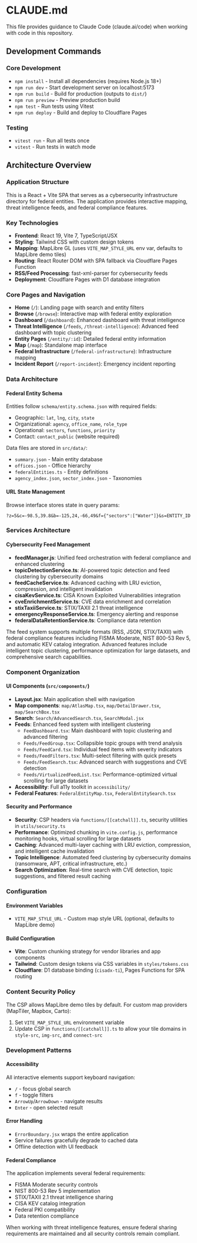 # CLAUDE.md

This file provides guidance to Claude Code (claude.ai/code) when working with code in this repository.

## Development Commands

### Core Development
- `npm install` - Install all dependencies (requires Node.js 18+)
- `npm run dev` - Start development server on localhost:5173
- `npm run build` - Build for production (outputs to `dist/`)
- `npm run preview` - Preview production build
- `npm test` - Run tests using Vitest
- `npm run deploy` - Build and deploy to Cloudflare Pages

### Testing
- `vitest run` - Run all tests once
- `vitest` - Run tests in watch mode

## Architecture Overview

### Application Structure
This is a React + Vite SPA that serves as a cybersecurity infrastructure directory for federal entities. The application provides interactive mapping, threat intelligence feeds, and federal compliance features.

### Key Technologies
- **Frontend**: React 19, Vite 7, TypeScript/JSX
- **Styling**: Tailwind CSS with custom design tokens
- **Mapping**: MapLibre GL (uses `VITE_MAP_STYLE_URL` env var, defaults to MapLibre demo tiles)
- **Routing**: React Router DOM with SPA fallback via Cloudflare Pages Function
- **RSS/Feed Processing**: fast-xml-parser for cybersecurity feeds
- **Deployment**: Cloudflare Pages with D1 database integration

### Core Pages and Navigation
- **Home** (`/`): Landing page with search and entity filters 
- **Browse** (`/browse`): Interactive map with federal entity exploration
- **Dashboard** (`/dashboard`): Enhanced dashboard with threat intelligence
- **Threat Intelligence** (`/feeds`, `/threat-intelligence`): Advanced feed dashboard with topic clustering
- **Entity Pages** (`/entity/:id`): Detailed federal entity information
- **Map** (`/map`): Standalone map interface
- **Federal Infrastructure** (`/federal-infrastructure`): Infrastructure mapping
- **Incident Report** (`/report-incident`): Emergency incident reporting

### Data Architecture

#### Federal Entity Schema
Entities follow `schema/entity.schema.json` with required fields:
- Geographic: `lat`, `lng`, `city`, `state`
- Organizational: `agency`, `office_name`, `role_type`
- Operational: `sectors`, `functions`, `priority`
- Contact: `contact_public` (website required)

Data files are stored in `src/data/`:
- `summary.json` - Main entity database
- `offices.json` - Office hierarchy
- `federalEntities.ts` - Entity definitions
- `agency_index.json`, `sector_index.json` - Taxonomies

#### URL State Management
Browse interface stores state in query params:
```
?z=5&c=-98.5,39.8&b=-125,24,-66,49&f={"sectors":["Water"]}&s=ENTITY_ID
```

### Services Architecture

#### Cybersecurity Feed Management
- **feedManager.js**: Unified feed orchestration with federal compliance and enhanced clustering
- **topicDetectionService.ts**: AI-powered topic detection and feed clustering by cybersecurity domains
- **feedCacheService.ts**: Advanced caching with LRU eviction, compression, and intelligent invalidation
- **cisaKevService.ts**: CISA Known Exploited Vulnerabilities integration
- **cveEnrichmentService.ts**: CVE data enrichment and correlation
- **stixTaxiiService.ts**: STIX/TAXII 2.1 threat intelligence
- **emergencyResponseService.ts**: Emergency alerting and response
- **federalDataRetentionService.ts**: Compliance data retention

The feed system supports multiple formats (RSS, JSON, STIX/TAXII) with federal compliance features including FISMA Moderate, NIST 800-53 Rev 5, and automatic KEV catalog integration. Advanced features include intelligent topic clustering, performance optimization for large datasets, and comprehensive search capabilities.

### Component Organization

#### UI Components (`src/components/`)
- **Layout.jsx**: Main application shell with navigation
- **Map components**: `map/AtlasMap.tsx`, `map/DetailDrawer.tsx`, `map/SearchBox.tsx`
- **Search**: `Search/AdvancedSearch.tsx`, `SearchModal.jsx`
- **Feeds**: Enhanced feed system with intelligent clustering
  - `FeedDashboard.tsx`: Main dashboard with topic clustering and advanced filtering
  - `Feeds/FeedGroup.tsx`: Collapsible topic groups with trend analysis
  - `Feeds/FeedCard.tsx`: Individual feed items with severity indicators
  - `Feeds/FeedFilters.tsx`: Multi-select filtering with quick presets
  - `Feeds/FeedSearch.tsx`: Advanced search with suggestions and CVE detection
  - `Feeds/VirtualizedFeedList.tsx`: Performance-optimized virtual scrolling for large datasets
- **Accessibility**: Full a11y toolkit in `accessibility/`
- **Federal Features**: `FederalEntityMap.tsx`, `FederalEntitySearch.tsx`

#### Security and Performance
- **Security**: CSP headers via `functions/[[catchall]].ts`, security utilities in `utils/security.ts`
- **Performance**: Optimized chunking in `vite.config.js`, performance monitoring hooks, virtual scrolling for large datasets
- **Caching**: Advanced multi-layer caching with LRU eviction, compression, and intelligent cache invalidation
- **Topic Intelligence**: Automated feed clustering by cybersecurity domains (ransomware, APT, critical infrastructure, etc.)
- **Search Optimization**: Real-time search with CVE detection, topic suggestions, and filtered result caching

### Configuration

#### Environment Variables
- `VITE_MAP_STYLE_URL` - Custom map style URL (optional, defaults to MapLibre demo)

#### Build Configuration
- **Vite**: Custom chunking strategy for vendor libraries and app components
- **Tailwind**: Custom design tokens via CSS variables in `styles/tokens.css`
- **Cloudflare**: D1 database binding (`cisadx-ti`), Pages Functions for SPA routing

### Content Security Policy
The CSP allows MapLibre demo tiles by default. For custom map providers (MapTiler, Mapbox, Carto):
1. Set `VITE_MAP_STYLE_URL` environment variable
2. Update CSP in `functions/[[catchall]].ts` to allow your tile domains in `style-src`, `img-src`, and `connect-src`

### Development Patterns

#### Accessibility
All interactive elements support keyboard navigation:
- `/` - focus global search
- `f` - toggle filters  
- `ArrowUp`/`ArrowDown` - navigate results
- `Enter` - open selected result

#### Error Handling
- `ErrorBoundary.jsx` wraps the entire application
- Service failures gracefully degrade to cached data
- Offline detection with UI feedback

#### Federal Compliance
The application implements several federal requirements:
- FISMA Moderate security controls
- NIST 800-53 Rev 5 implementation
- STIX/TAXII 2.1 threat intelligence sharing
- CISA KEV catalog integration
- Federal PKI compatibility
- Data retention compliance

When working with threat intelligence features, ensure federal sharing requirements are maintained and all security controls remain compliant.